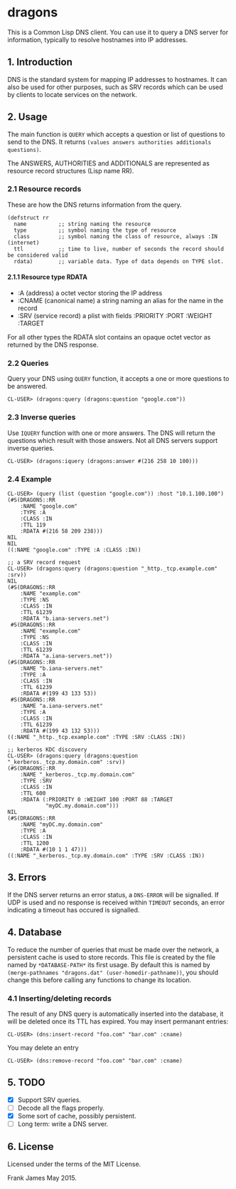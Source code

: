 # dragons
This is a Common Lisp DNS client. You can use it to query a DNS server for information, typically to resolve hostnames into IP addresses.

## 1. Introduction
DNS is the standard system for mapping IP addresses to hostnames. It can also be used for other purposes, such as SRV records which can be used by clients to locate services on the network.

## 2. Usage
The main function is `QUERY` which accepts a question or list of questions to send to the DNS.
It returns `(values answers authorities additionals questions)`. 

The ANSWERS, AUTHORITIES and ADDITIONALS are represented as  resource record structures (Lisp name RR).

### 2.1 Resource records
These are how the DNS returns information from the query. 
```
(defstruct rr 
  name          ;; string naming the resource
  type          ;; symbol naming the type of resource
  class         ;; symbol naming the class of resource, always :IN (internet)
  ttl           ;; time to live, number of seconds the record should be considered valid
  rdata)        ;; variable data. Type of data depends on TYPE slot.
```

#### 2.1.1 Resource type RDATA 

* :A (address) a octet vector storing the IP address
* :CNAME (canonical name) a string naming an alias for the name in the record
* :SRV (service record) a plist with fields :PRIORITY :PORT :WEIGHT :TARGET

For all other types the RDATA slot contains an opaque octet vector as returned by the DNS response. 

### 2.2 Queries

Query your DNS using `QUERY` function, it accepts a one or more questions to be answered.

```
CL-USER> (dragons:query (dragons:question "google.com"))
```

### 2.3 Inverse queries

Use `IQUERY` function with one or more answers. The DNS will return the questions which result with those answers.
Not all DNS servers support inverse queries.

```
CL-USER> (dragons:iquery (dragons:answer #(216 258 10 100)))
```

### 2.4 Example

```
CL-USER> (query (list (question "google.com")) :host "10.1.100.100")
(#S(DRAGONS::RR
    :NAME "google.com"
    :TYPE :A
    :CLASS :IN
    :TTL 119
    :RDATA #(216 58 209 238)))
NIL
NIL
((:NAME "google.com" :TYPE :A :CLASS :IN))

;; a SRV record request
CL-USER> (dragons:query (dragons:question "_http._tcp.example.com" :srv))
NIL
(#S(DRAGONS::RR
    :NAME "example.com"
    :TYPE :NS
    :CLASS :IN
    :TTL 61239
    :RDATA "b.iana-servers.net")
 #S(DRAGONS::RR
    :NAME "example.com"
    :TYPE :NS
    :CLASS :IN
    :TTL 61239
    :RDATA "a.iana-servers.net"))
(#S(DRAGONS::RR
    :NAME "b.iana-servers.net"
    :TYPE :A
    :CLASS :IN
    :TTL 61239
    :RDATA #(199 43 133 53))
 #S(DRAGONS::RR
    :NAME "a.iana-servers.net"
    :TYPE :A
    :CLASS :IN
    :TTL 61239
    :RDATA #(199 43 132 53)))
((:NAME "_http._tcp.example.com" :TYPE :SRV :CLASS :IN))

;; kerberos KDC discovery
CL-USER> (dragons:query (dragons:question "_kerberos._tcp.my.domain.com" :srv))
(#S(DRAGONS::RR
    :NAME "_kerberos._tcp.my.domain.com"
    :TYPE :SRV
    :CLASS :IN
    :TTL 600
    :RDATA (:PRIORITY 0 :WEIGHT 100 :PORT 88 :TARGET
            "myDC.my.domain.com")))
NIL
(#S(DRAGONS::RR
    :NAME "myDC.my.domain.com"
    :TYPE :A
    :CLASS :IN
    :TTL 1200
    :RDATA #(10 1 1 47)))
((:NAME "_kerberos._tcp.my.domain.com" :TYPE :SRV :CLASS :IN))
```

## 3. Errors
If the DNS server returns an error status, a `DNS-ERROR` will be signalled. If UDP is used and no response
is received within `TIMEOUT` seconds, an error indicating a timeout has occured is signalled.

## 4. Database
To reduce the number of queries that must be made over the network, a persistent cache is used
to store records. This file is created by the file named by `*DATABASE-PATH*` its first usage.
By default this is named by `(merge-pathnames "dragons.dat" (user-homedir-pathname))`, you should change this
before calling any functions to change its location. 

### 4.1 Inserting/deleting records
The result of any DNS query is automatically inserted into the database, it will be deleted once its TTL has 
expired. You may insert permanant entries:
```
CL-USER> (dns:insert-record "foo.com" "bar.com" :cname)
```

You may delete an entry
```
CL-USER> (dns:remove-record "foo.com" "bar.com" :cname)
```

## 5. TODO
- [x] Support SRV queries.
- [ ] Decode all the flags properly.
- [x] Some sort of cache, possibly persistent.
- [ ] Long term: write a DNS server.

## 6. License
Licensed under the terms of the MIT License.

Frank James 
May 2015.
